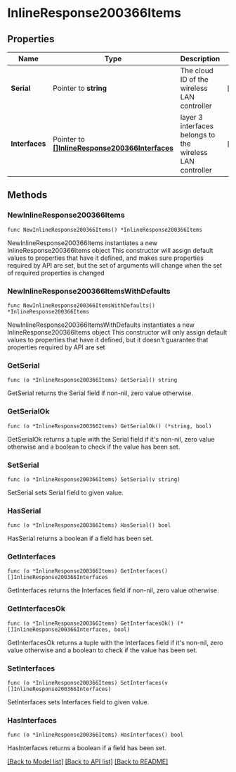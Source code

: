 # InlineResponse200366Items

## Properties

Name | Type | Description | Notes
------------ | ------------- | ------------- | -------------
**Serial** | Pointer to **string** | The cloud ID of the wireless LAN controller | [optional] 
**Interfaces** | Pointer to [**[]InlineResponse200366Interfaces**](InlineResponse200366Interfaces.md) | layer 3 interfaces belongs to the wireless LAN controller | [optional] 

## Methods

### NewInlineResponse200366Items

`func NewInlineResponse200366Items() *InlineResponse200366Items`

NewInlineResponse200366Items instantiates a new InlineResponse200366Items object
This constructor will assign default values to properties that have it defined,
and makes sure properties required by API are set, but the set of arguments
will change when the set of required properties is changed

### NewInlineResponse200366ItemsWithDefaults

`func NewInlineResponse200366ItemsWithDefaults() *InlineResponse200366Items`

NewInlineResponse200366ItemsWithDefaults instantiates a new InlineResponse200366Items object
This constructor will only assign default values to properties that have it defined,
but it doesn't guarantee that properties required by API are set

### GetSerial

`func (o *InlineResponse200366Items) GetSerial() string`

GetSerial returns the Serial field if non-nil, zero value otherwise.

### GetSerialOk

`func (o *InlineResponse200366Items) GetSerialOk() (*string, bool)`

GetSerialOk returns a tuple with the Serial field if it's non-nil, zero value otherwise
and a boolean to check if the value has been set.

### SetSerial

`func (o *InlineResponse200366Items) SetSerial(v string)`

SetSerial sets Serial field to given value.

### HasSerial

`func (o *InlineResponse200366Items) HasSerial() bool`

HasSerial returns a boolean if a field has been set.

### GetInterfaces

`func (o *InlineResponse200366Items) GetInterfaces() []InlineResponse200366Interfaces`

GetInterfaces returns the Interfaces field if non-nil, zero value otherwise.

### GetInterfacesOk

`func (o *InlineResponse200366Items) GetInterfacesOk() (*[]InlineResponse200366Interfaces, bool)`

GetInterfacesOk returns a tuple with the Interfaces field if it's non-nil, zero value otherwise
and a boolean to check if the value has been set.

### SetInterfaces

`func (o *InlineResponse200366Items) SetInterfaces(v []InlineResponse200366Interfaces)`

SetInterfaces sets Interfaces field to given value.

### HasInterfaces

`func (o *InlineResponse200366Items) HasInterfaces() bool`

HasInterfaces returns a boolean if a field has been set.


[[Back to Model list]](../README.md#documentation-for-models) [[Back to API list]](../README.md#documentation-for-api-endpoints) [[Back to README]](../README.md)


